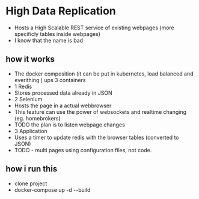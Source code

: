 # High Data Replication
 - Hosts a High Scalable REST service of existing webpages (more specificly tables inside webpages)
 - I know that the name is bad
 
## how it works
 - The docker composition (it can be put in kubernetes, load balanced and everithing ) ups 3 containers
 - 1 Redis 
  - Stores processed data already in JSON
 - 2 Selenium
  - Hosts the page in a actual webbrowser
  - This feature can use the power of websockets and realtime changing (eg. homebrokers)
  - TODO the plan is to listen webpage changes
 - 3 Application
  - Uses a timer to update redis with the browser tables (converted to JSON)
  - TODO - multi pages using configuration files, not code.

## how i run this
 - clone project
 - docker-compose up -d --build